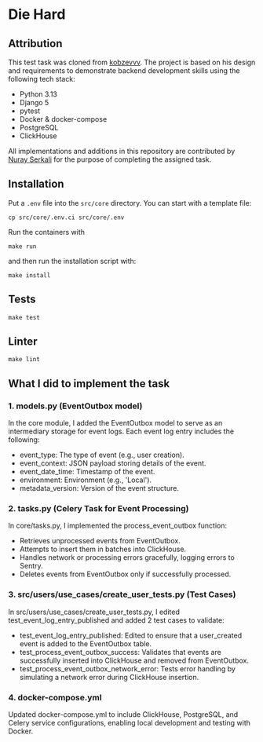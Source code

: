 # Die Hard

## Attribution

This test task was cloned from [kobzevvv](https://github.com/kobzevvv/backender-challenge/tree/main). The project is based on his design and requirements to demonstrate backend development skills using the following tech stack:
- Python 3.13
- Django 5
- pytest
- Docker & docker-compose
- PostgreSQL
- ClickHouse

All implementations and additions in this repository are contributed by [Nuray Serkali](https://github.com/nuray0) for the purpose of completing the assigned task.


## Installation

Put a `.env` file into the `src/core` directory. You can start with a template file:

```
cp src/core/.env.ci src/core/.env
```

Run the containers with
```
make run
```

and then run the installation script with:

```
make install
```

## Tests

`make test`

## Linter

`make lint`


## What I did to implement the task

### 1. models.py (EventOutbox model)
In the core module, I added the EventOutbox model to serve as an intermediary storage for event logs. Each event log entry includes the following:

* event_type: The type of event (e.g., user creation).
* event_context: JSON payload storing details of the event.
* event_date_time: Timestamp of the event.
* environment: Environment (e.g., 'Local').
* metadata_version: Version of the event structure.

### 2. tasks.py (Celery Task for Event Processing)
In core/tasks.py, I implemented the process_event_outbox function:

* Retrieves unprocessed events from EventOutbox.
* Attempts to insert them in batches into ClickHouse.
* Handles network or processing errors gracefully, logging errors to Sentry.
* Deletes events from EventOutbox only if successfully processed.

### 3. src/users/use_cases/create_user_tests.py (Test Cases)
In src/users/use_cases/create_user_tests.py, I edited test_event_log_entry_published and added 2 test cases to validate:

* test_event_log_entry_published: Edited to ensure that a user_created event is added to the EventOutbox table.
* test_process_event_outbox_success: Validates that events are successfully inserted into ClickHouse and removed from EventOutbox.
* test_process_event_outbox_network_error: Tests error handling by simulating a network error during ClickHouse insertion.

### 4. docker-compose.yml
Updated docker-compose.yml to include ClickHouse, PostgreSQL, and Celery service configurations, enabling local development and testing with Docker.


